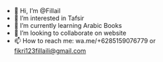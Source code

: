 - 👋 Hi, I’m @Fillail
- 👀 I’m interested in Tafsir
- 🌱 I’m currently learning Arabic Books
- 💞️ I’m looking to collaborate on website
- 📫 How to reach me: wa.me/+6285159076779 or fikri123fillaili@gmail.com

<!---
Fillail/Fillail is a ✨ special ✨ repository because its `README.md` (this file) appears on your GitHub profile.
You can click the Preview link to take a look at your changes.
--->
